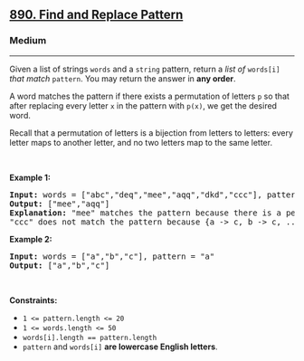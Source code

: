 <h2><a href="https://leetcode.com/problems/two-sum/">890. Find and Replace Pattern</a></h2><h3>Medium</h3><hr><div><p>Given a list of strings <code>words</code> and a <code>string</code> pattern, return a <em>list of</em> <code>words[i]</code> <em>that match</em> <code>pattern</code>. You may return the answer in <strong>any order</strong>.</p>

<p>A word matches the pattern if there exists a permutation of letters <code>p</code> so that after replacing every letter <code>x</code> in the pattern with <code>p(x)</code>, we get the desired word.</p>

<p>Recall that a permutation of letters is a bijection from letters to letters: every letter maps to another letter, and no two letters map to the same letter.</p>

<p>&nbsp;</p>
<p><strong>Example 1:</strong></p>

<pre><strong>Input:</strong> words = ["abc","deq","mee","aqq","dkd","ccc"], pattern = "abb"
<strong>Output:</strong> ["mee","aqq"]
<strong>Explanation:</strong> "mee" matches the pattern because there is a permutation {a -> m, b -> e, ...}. 
"ccc" does not match the pattern because {a -> c, b -> c, ...} is not a permutation, since a and b map to the same letter.
</pre>

<p><strong>Example 2:</strong></p>

<pre><strong>Input:</strong> words = ["a","b","c"], pattern = "a"
<strong>Output:</strong> ["a","b","c"]
</pre>

<p>&nbsp;</p>
<p><strong>Constraints:</strong></p>

<ul>  
	<li><code>1 &lt;= pattern.length &lt;= 20</code></li>
  <li><code>1 &lt;= words.length &lt;= 50</code></li>
	<li><code>words[i].length == pattern.length</code></li>
  <li><code>pattern</code> and <code>words[i]</code> <strong>are lowercase English letters</strong>.</li>
</ul>

<p>&nbsp;</p>
